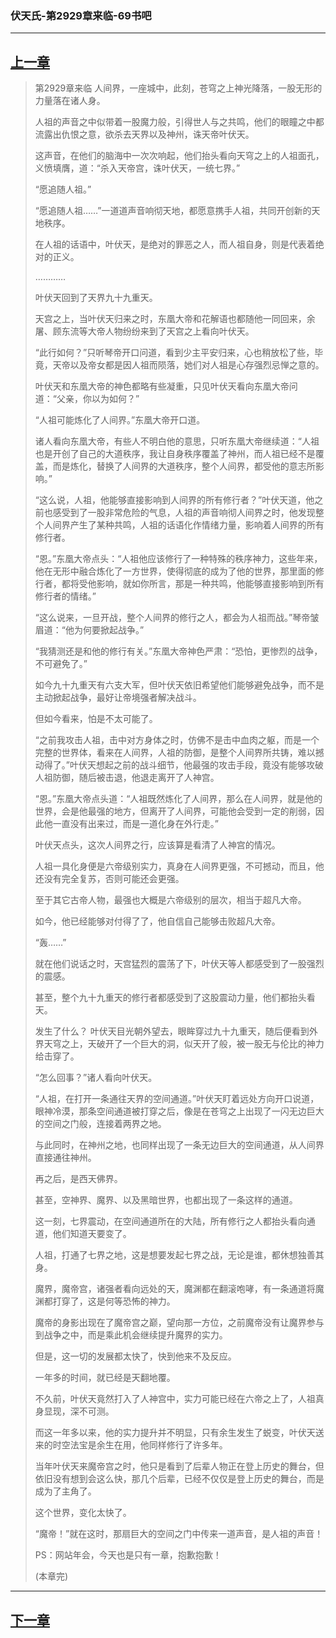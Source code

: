 ### 伏天氏-第2929章来临-69书吧

--------
[上一章](./681c667f6b931a8d0e1212896bf9f33c.md)
--------


>
>
>
>第2929章来临
>人间界，一座城中，此刻，苍穹之上神光降落，一股无形的力量落在诸人身。
>
>人祖的声音之中似带着一股魔力般，引得世人与之共鸣，他们的眼瞳之中都流露出仇恨之意，欲杀去天界以及神州，诛天帝叶伏天。
>
>这声音，在他们的脑海中一次次响起，他们抬头看向天穹之上的人祖面孔，义愤填膺，道：“杀入天帝宫，诛叶伏天，一统七界。”
>
>“愿追随人祖。”
>
>“愿追随人祖……”一道道声音响彻天地，都愿意携手人祖，共同开创新的天地秩序。
>
>在人祖的话语中，叶伏天，是绝对的罪恶之人，而人祖自身，则是代表着绝对的正义。
>
>…………
>
>叶伏天回到了天界九十九重天。
>
>天宫之上，当叶伏天归来之时，东凰大帝和花解语也都随他一同回来，余屠、顾东流等大帝人物纷纷来到了天宫之上看向叶伏天。
>
>“此行如何？”只听琴帝开口问道，看到少主平安归来，心也稍放松了些，毕竟，天帝以及帝女都是因人祖而陨落，她们对人祖是心存强烈忌惮之意的。
>
>叶伏天和东凰大帝的神色都略有些凝重，只见叶伏天看向东凰大帝问道：“父亲，你以为如何？”
>
>“人祖可能炼化了人间界。”东凰大帝开口道。
>
>诸人看向东凰大帝，有些人不明白他的意思，只听东凰大帝继续道：“人祖也是开创了自己的大道秩序，我让自身秩序覆盖了神州，而人祖已经不是覆盖，而是炼化，替换了人间界的大道秩序，整个人间界，都受他的意志所影响。”
>
>“这么说，人祖，他能够直接影响到人间界的所有修行者？”叶伏天道，他之前也感受到了一股非常危险的气息，人祖的声音响彻人间界之时，他发现整个人间界产生了某种共鸣，人祖的话语化作情绪力量，影响着人间界的所有修行者。
>
>“恩。”东凰大帝点头：“人祖他应该修行了一种特殊的秩序神力，这些年来，他在无形中融合炼化了一方世界，使得彻底的成为了他的世界，那里面的修行者，都将受他影响，就如你所言，那是一种共鸣，他能够直接影响到所有修行者的情绪。”
>
>“这么说来，一旦开战，整个人间界的修行之人，都会为人祖而战。”琴帝皱眉道：“他为何要掀起战争。”
>
>“我猜测还是和他的修行有关。”东凰大帝神色严肃：“恐怕，更惨烈的战争，不可避免了。”
>
>如今九十九重天有六支大军，但叶伏天依旧希望他们能够避免战争，而不是主动掀起战争，最好让帝境强者解决战斗。
>
>但如今看来，怕是不太可能了。
>
>“之前我攻击人祖，击中对方身体之时，仿佛不是击中血肉之躯，而是一个完整的世界体，看来在人间界，人祖的防御，是整个人间界所共铸，难以撼动得了。”叶伏天想起之前的战斗细节，他最强的攻击手段，竟没有能够攻破人祖防御，随后被击退，他退走离开了人神宫。
>
>“恩。”东凰大帝点头道：“人祖既然炼化了人间界，那么在人间界，就是他的世界，会是他最强的地方，但离开了人间界，可能他会受到一定的削弱，因此他一直没有出来过，而是一道化身在外行走。”
>
>叶伏天点头，这次人间界之行，应该算是看清了人神宫的情况。
>
>人祖一具化身便是六帝级别实力，真身在人间界更强，不可撼动，而且，他还没有完全复苏，否则可能还会更强。
>
>至于其它古帝人物，最强也大概是六帝级别的层次，相当于超凡大帝。
>
>如今，他已经能够对付得了了，他自信自己能够击败超凡大帝。
>
>“轰……”
>
>就在他们说话之时，天宫猛烈的震荡了下，叶伏天等人都感受到了一股强烈的震感。
>
>甚至，整个九十九重天的修行者都感受到了这股震动力量，他们都抬头看天。
>
>发生了什么？
>叶伏天目光朝外望去，眼眸穿过九十九重天，随后便看到外界天穹之上，天破开了一个巨大的洞，似天开了般，被一股无与伦比的神力给击穿了。
>
>“怎么回事？”诸人看向叶伏天。
>
>“人祖，在打开一条通往天界的空间通道。”叶伏天盯着远处方向开口说道，眼神冷漠，那条空间通道被打穿之后，像是在苍穹之上出现了一闪无边巨大的空间之门般，连接着两界之地。
>
>与此同时，在神州之地，也同样出现了一条无边巨大的空间通道，从人间界直接通往神州。
>
>再之后，是西天佛界。
>
>甚至，空神界、魔界、以及黑暗世界，也都出现了一条这样的通道。
>
>这一刻，七界震动，在空间通道所在的大陆，所有修行之人都抬头看向通道，他们知道天要变了。
>
>人祖，打通了七界之地，这是想要发起七界之战，无论是谁，都休想独善其身。
>
>魔界，魔帝宫，诸强者看向远处的天，魔渊都在翻滚咆哮，有一条通道将魔渊都打穿了，这是何等恐怖的神力。
>
>魔帝的身影出现在了魔帝宫之巅，望向那一方位，之前魔帝没有让魔界参与到战争之中，而是乘此机会继续提升魔界的实力。
>
>但是，这一切的发展都太快了，快到他来不及反应。
>
>一年多的时间，就已经是天翻地覆。
>
>不久前，叶伏天竟然打入了人神宫中，实力可能已经在六帝之上了，人祖真身显现，深不可测。
>
>而这一年多以来，他的实力提升并不明显，只有余生发生了蜕变，叶伏天送来的时空法宝是余生在用，他同样修行了许多年。
>
>当年叶伏天来魔帝宫之时，他只是看到了后辈人物正在登上历史的舞台，但依旧没有想到会这么快，那几个后辈，已经不仅仅是登上历史的舞台，而是成为了主角了。
>
>这个世界，变化太快了。
>
>“魔帝！”就在这时，那扇巨大的空间之门中传来一道声音，是人祖的声音！
>
>PS：网站年会，今天也是只有一章，抱歉抱歉！
>
>(本章完)
>
>

--------
[下一章](./b58a14ff0c8d6a5deca7df76b519344b.md)
--------
